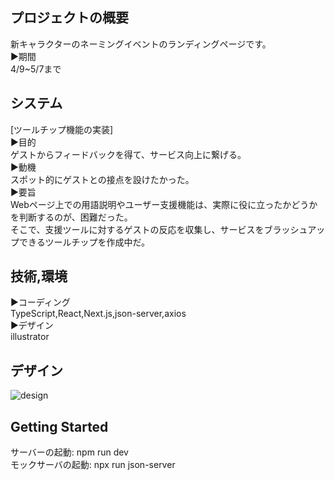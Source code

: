 ## プロジェクトの概要
新キャラクターのネーミングイベントのランディングページです。<br>
▶︎期間<br>
4/9~5/7まで<br>
## システム
[ツールチップ機能の実装]<br>
▶︎目的<br>
ゲストからフィードバックを得て、サービス向上に繋げる。<br>
▶︎動機<br>
スポット的にゲストとの接点を設けたかった。<br>
▶︎要旨<br>
Webページ上での用語説明やユーザー支援機能は、実際に役に立ったかどうかを判断するのが、困難だった。<br>
そこで、支援ツールに対するゲストの反応を収集し、サービスをブラッシュアップできるツールチップを作成中だ。<br>

## 技術,環境
▶︎コーディング<br>
TypeScript,React,Next.js,json-server,axios<br>
▶︎デザイン<br>
illustrator<br>
## デザイン
![design](https://user-images.githubusercontent.com/126932667/230001094-e7a74118-0a06-4b10-b7d8-5b298d325598.PNG)
## Getting Started
サーバーの起動:
npm run dev<br>
モックサーバの起動:
npx run json-server<br>

